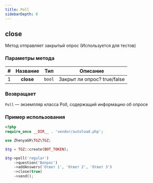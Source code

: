```yaml
---
title: Poll
sidebarDepth: 0
---
```


## close
Метод отправляет закрытый опрос (Используется для тестов)

### Параметры метода
| # | Название |  Тип   |          Описание           |
|:-:|:--------:|:------:|:---------------------------:|
| 1 | **close** | `bool` | Закрыт ли опрос? true/false |

### Возвращает
`Poll` — экземпляр класса Poll, содержащий информацию об опросе

### Пример использования
```php
<?php
require_once __DIR__ . 'vendor/autoload.php'; 

use ZhenyaGR\TGZ\TGZ;

$tg = TGZ::create(BOT_TOKEN);

$tg->poll('regular')
    ->question('Вопрос')
    ->addAnswers('Ответ 1', 'Ответ 2', 'Ответ 3')
    ->close(true)
    ->send();
```